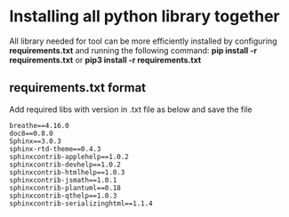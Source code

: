 # Installing all python library together
All library needed for tool can be more efficiently installed by configuring **requirements.txt** 
and running the following command:
**pip install -r requirements.txt**
or 
**pip3 install -r requirements.txt**

##  requirements.txt format
Add required libs with version in .txt file as below and save the file
```code
breathe==4.16.0
doc8==0.8.0
Sphinx==3.0.3
sphinx-rtd-theme==0.4.3
sphinxcontrib-applehelp==1.0.2
sphinxcontrib-devhelp==1.0.2
sphinxcontrib-htmlhelp==1.0.3
sphinxcontrib-jsmath==1.0.1
sphinxcontrib-plantuml==0.18
sphinxcontrib-qthelp==1.0.3
sphinxcontrib-serializinghtml==1.1.4
```